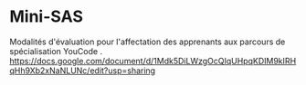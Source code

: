 # Mini-SAS
Modalités d'évaluation pour l'affectation des apprenants aux parcours de spécialisation YouCode .
https://docs.google.com/document/d/1Mdk5DiLWzgOcQIqUHpqKDIM9kIRHqHh9Xb2xNaNLUNc/edit?usp=sharing
